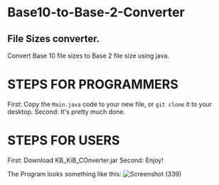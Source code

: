 # Base10-to-Base-2-Converter
## File Sizes converter.

Convert Base 10 file sizes to Base 2 file size using java.

# STEPS FOR PROGRAMMERS
 First: Copy the `Main.java` code to your new file, or `git clone` it to your desktop.
 Second: It's pretty much done.





# STEPS FOR USERS
First: Download KB_KiB_COnverter.jar
Second: Enjoy!


The Program looks something like this:
![Screenshot (339)](https://github.com/adarshatimsina/Base10-to-Base-2-Converter/assets/108563187/69533109-7b85-40fe-b8ad-61a8248a9349)

